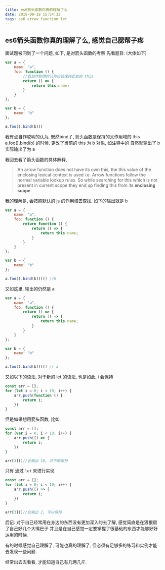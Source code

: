 ```yaml
---
title: es6箭头函数你真的理解了么
date: 2019-09-18 15:54:33
tags: es6 arrow function let
---
```


## es6箭头函数你真的理解了么, 感觉自己腮帮子疼

面试题被问到了一个问题, 如下, 是对箭头函数的考察
先看题目: (大体如下)

```javascript
var a = {
    name: "a",
    foo: function () {
        //我自作聪明的认为应该保持此处的 this
        return () => {
            return this.name;
        }
    }
};

var b = {
    name: "b"
};

a.foo().bind(b)()
```
我有点自作聪明的认为, 既然bind了, 箭头函数是保持的父作用域的 this
a.foo().bind(b) 的时候, 更改了当前的 this  为 b 对象,  如注释中的
自然就输出了 b
实际输出了为 a

我回去看了箭头函数的具体解释,

> An arrow function does not have its own this; the this value of the enclosing lexical context is used i.e. Arrow functions follow the normal variable lookup rules. So while searching for this  which is not present in current scope they end up finding this from its **enclosing scope**

我的理解是, 会按照默认的 js 的作用域去查找. 如下的输出就是 b

```javascript
var a = {
    name: "a",
    foo: function () {
        return function () {
            return () => {
                return this.name;
            }
        }
    }
};

var b = {
    name: "b"
};

a.foo().bind(b)()() //b
```

又如这里, 输出的仍然是 a

```javascript
var a = {
    name: "a",
    foo: function () {
        return () => {
            return () => {
                return this.name;
            }
        }
    }
};

var b = {
    name: "b"
};

a.foo().bind(b)()() // a
```

又如以下的语法, 对于新的 let 的语法, 也是如此, i 会保持

```javascript
const arr = [];
for (let i = 0; i < 10; i++) {
    arr.push(function () {
        return i;
    })
}

```

但是如果想用箭头函数, 比如

```javascript
const arr = [];
for (var i = 0; i < 10; i++) {
    arr.push(() => {
        return i;
    })
}

arr[3]()//会输出 10, 并不能保持
```

只有 通过 ```let``` 来进行实现

```Javascript
const arr = [];
for (let i = 0; i < 10; i++) {
    arr.push(() => {
        return i;
    })
}

arr[3]()//会输出 2, 可以保持
```

后记: 对于自己经常用在身边的东西没有更加深入的去了解, 感觉简直是在狠狠扇了自己好几个大嘴巴子
并且是在自己感觉一定要掌握了很基础的东西才能够好好运用的时候.

有的时候感觉自己理解了, 可能也真的理解了, 但必须有足够多的练习和实例才能去发现一些问题.

经常出去去看看, 才能知道自己有几两几斤.
